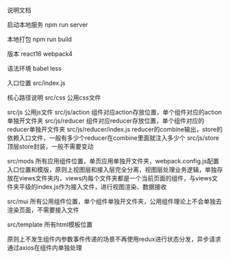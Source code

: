 说明文档

启动本地服务
npm run server

本地打包
npm run build

版本
react16
webpack4

语法环境
babel less

入口位置
src/index.js

核心路径说明
src/css 公用css文件

src/js 公用js文件
src/js/action 组件对应action存放位置，单个组件对应的action单独开文件夹
src/js/reducer 组件对应reducer存放位置，单个组件对应的reducer单独开文件夹
src/js/reducer/index.js reducer的combine输出，store的依赖入口文件，一般有多少个reducer在combine里面就注入多少个
src/js/store 顶层store封装，一般不需要变动

src/mods 所有应用组件位置，单页应用单独开文件夹，webpack.config.js配置入口位置和模版，原则上视图层和接入层完全分离，视图层处理业务逻辑，单独存放在views文件夹内，views内每个文件夹都是一个当前页面的组件，与views文件夹平级的index.js作为接入文件，进行视图渲染、数据接收

src/mui 所有公用组件位置，单个组件单独开文件夹，公用组件理论上不会单独去渲染页面，不需要接入文件

src/template 所有html模板位置

原则上不发生组件内参数事件传递的场景不再使用redux进行状态分发，异步请求通过axios在组件内单独处理
